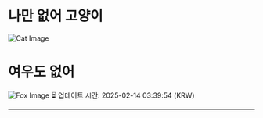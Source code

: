 
# 나만 없어 고양이

![Cat Image](https://cdn2.thecatapi.com/images/9df.jpg)

# 여우도 없어
![Fox Image](https://randomfox.ca/images/113.jpg)
⏳ 업데이트 시간: 2025-02-14 03:39:54 (KRW)

---
